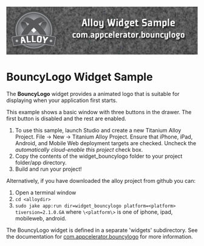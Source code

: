 ![Header](./img/header.png)
# BouncyLogo Widget Sample

The **BouncyLogo** widget provides a animated logo that is suitable for displaying when your application first starts.

This example shows a basic window with three buttons in the drawer. The first button is disabled and the rest are enabled.

1. To use this sample, launch Studio and create a new Titanium Alloy Project. File -> New -> Titanium Alloy Project. Ensure that iPhone, iPad, Android, and Mobile Web deployment targets are checked. Uncheck the *automatically cloud-enable this project* check box.
2. Copy the contents of the widget_bouncylogo folder to your project folder/app directory.
3. Build and run your project!

Alternatively, if you have downloaded the alloy project from github you can:

1. Open a terminal window
1. `cd <alloydir>`
1. `sudo jake app:run dir=widget_bouncylogo platform=<platform> tiversion=2.1.0.GA` where `\<platform\>` is one of iphone, ipad, mobileweb, android.


The BouncyLogo widget is defined in a separate 'widgets' subdirectory. See the documentation for [com.appcelerator.bouncylogo](https://github.com/appcelerator/alloy/blob/master/widgets/com.appcelerator.bouncylogo/docs/README.md) for more information.


